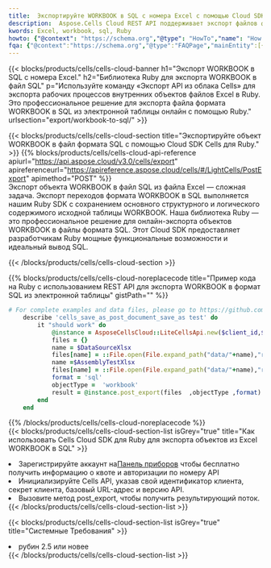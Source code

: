 ```yaml
---
title:  Экспортируйте WORKBOOK в SQL с номера Excel с помощью Cloud SDK Cells для Ruby.
description:  Aspose.Cells Cloud REST API поддерживает экспорт файлов формата {0} в {1} с помощью {2}.
kwords: Excel, workbook, sql, Ruby
howto: {"@context": "https://schema.org","@type": "HowTo","name": "How to use Cells Cloud SDK for Ruby to export objects from Excel WORKBOOK to SQL","description": "How to use Cells Cloud SDK for Ruby to export objects from Excel WORKBOOK to SQL","image": {"@type": "ImageObject"},"url": "/ruby/export/workbook-to-sql/","step": [{ "@type": "HowToStep","name": "How to use Cells Cloud SDK for Ruby to export objects from Excel WORKBOOK to SQL step 1", "image": {"@type": "ImageObject",},"url": "/ruby/export/workbook-to-sql/","text": "Register an account at <a href='https://dashboard.aspose.cloud/'>Dashboard</a> to get free API quota & authorization details",},{ "@type": "HowToStep","name": "How to use Cells Cloud SDK for Ruby to export objects from Excel WORKBOOK to SQL step 1", "image": {"@type": "ImageObject",},"url": "/ruby/export/workbook-to-sql/","text": "Initialize the Cells API with your Client ID, Client Secret, Base URL, and API version.",},{ "@type": "HowToStep","name": "How to use Cells Cloud SDK for Ruby to export objects from Excel WORKBOOK to SQL step 1", "image": {"@type": "ImageObject",},"url": "/ruby/export/workbook-to-sql/","text": "Call post_export method to get the resultant stream",}, ],"supply": {"@type": "HowToSupply","name": "document"},"tool": [{"@type": "HowToTool","name": "RubyMine, Visual Studio Code, Aptana Studio, NetBeans"},{"@type": "HowToTool","name": "Aspose Cells"}],"totalTime": "PT6M"}
fqa: {"@context":"https://schema.org","@type":"FAQPage","mainEntity":[{"@type":"Question","name":"What file formats can excel or its internal elements be converted into?","acceptedAnswer":{"@type":"Answer","text":"We support a variety of output file formats, including XLSX, Excel, xls , PDF, CSV, HTML, Markdown, XML, PNG, JPG, TIFF, Json, TXT and many more.<br/><ol><li>Install .NET SDK and add the reference (import the library) to your .NET project.</li><li>Open the source file in C# using REST API.</li><li>Load the content or the excel file itself to be exported to other formats.</li><li>Call the PostExport() method, passing the output filename with the required extension.</li><li>Get the build results as a single file.</li></ol>"}},{"@type":"Question","name":"What is the maximum file size supported by this .NET library?","acceptedAnswer":{"@type":"Answer","text":"There are no file size limits for format conversions using .NET library."}}]}
---
```

{{< blocks/products/cells/cells-cloud-banner h1="Экспорт WORKBOOK в SQL с номера Excel." h2="Библиотека Ruby для экспорта WORKBOOK в файл SQL" p="Используйте команду «Экспорт API из облака Cells» для экспорта рабочих процессов внутренних объектов файлов Excel в Ruby. Это профессиональное решение для экспорта файла формата WORKBOOK в SQL из электронной таблицы онлайн с помощью Ruby." urlsection="export/workbook-to-sql/" >}}

{{< blocks/products/cells/cells-cloud-section title="Экспортируйте объект WORKBOOK в файл формата SQL с помощью Cloud SDK Cells для Ruby." >}}
{{% blocks/products/cells/cells-cloud-api-reference apiurl="https://api.aspose.cloud/v3.0/cells/export" apireferenceurl="https://apireference.aspose.cloud/cells/#/LightCells/PostExport" apimethod="POST" %}}
<br/>
Экспорт объекта WORKBOOK в файл SQL из файла Excel — сложная задача. Экспорт переходов формата WORKBOOK в SQL выполняется нашим Ruby SDK с сохранением основного структурного и логического содержимого исходной таблицы WORKBOOK. Наша библиотека Ruby — это профессиональное решение для онлайн-экспорта объектов WORKBOOK в файлы формата SQL. Этот Cloud SDK предоставляет разработчикам Ruby мощные функциональные возможности и идеальный вывод SQL.

{{< /blocks/products/cells/cells-cloud-section >}}

{{% blocks/products/cells/cells-cloud-noreplacecode title="Пример кода на Ruby с использованием REST API для экспорта WORKBOOK в формат SQL из электронной таблицы" gistPath="" %}}
  
```ruby
# For complete examples and data files, please go to https://github.com/aspose-cells-cloud/aspose-cells-cloud-ruby/
    describe 'cells_save_as_post_document_save_as test' do
        it "should work" do
            @instance = AsposeCellsCloud::LiteCellsApi.new($client_id,$client_secret,"v3.0","https://api.aspose.cloud/")
            files = {}      
            name = $DataSourceXlsx
            files[name] = ::File.open(File.expand_path("data/"+name),"r") 
            name =$AssemblyTestXlsx 
            files[name] = ::File.open(File.expand_path("data/"+name),"r")
            format = 'sql'
            objectType =  'workbook'
            result = @instance.post_export(files  ,objectType ,format)    
        end
    end
```
   
{{% /blocks/products/cells/cells-cloud-noreplacecode %}}
<br/>
{{< blocks/products/cells/cells-cloud-section-list isGrey="true" title="Как использовать Cells Cloud SDK для Ruby для экспорта объектов из Excel WORKBOOK в SQL" >}}
<li> Зарегистрируйте аккаунт на<a href="https://dashboard.aspose.cloud/">Панель приборов</a> чтобы бесплатно получить информацию о квоте и авторизации по номеру API</li>
<li>Инициализируйте Cells API, указав свой идентификатор клиента, секрет клиента, базовый URL-адрес и версию API.</li>
<li>Вызовите метод post_export, чтобы получить результирующий поток.</li>
{{< /blocks/products/cells/cells-cloud-section-list >}}

{{< blocks/products/cells/cells-cloud-section-list isGrey="true" title="Системные Требования" >}}
<li>рубин 2.5 или новее</li>
{{< /blocks/products/cells/cells-cloud-section-list >}}
